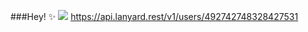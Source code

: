 ###Hey! ✨
<img src="https://i.imgur.com/sZHZIe6.png">
https://api.lanyard.rest/v1/users/492742748328427531
